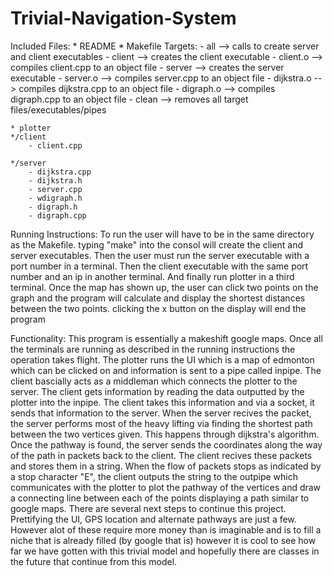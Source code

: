 # Trivial-Navigation-System

Included Files:
	* README
	* Makefile
		Targets:
			- all  --> calls to create server and client executables
			- client  --> creates the client executable
			- client.o --> compiles client.cpp to an object file
			- server  --> creates the server executable
			- server.o  --> compiles server.cpp to an object file
			- dijkstra.o  --> compiles dijkstra.cpp to an object file
			- digraph.o  --> compiles digraph.cpp to an object file
			- clean  --> removes all target files/executables/pipes

	* plotter
	*/client
		- client.cpp

	*/server
		- dijkstra.cpp
		- dijkstra.h
		- server.cpp
		- wdigraph.h
		- digraph.h
		- digraph.cpp

Running Instructions:
	To run the user will have to be in the same directory as the Makefile.
	typing "make" into the consol will create the client and server
	executables. Then the user must run the server executable with a port number
	in a terminal. Then the client executable with the same port number and
	an ip in another terminal. And finally run plotter in a third terminal.
	Once the map has shown up, the user can click two points on the graph and
	the program will calculate and display the shortest distances between the
	two points. clicking the x button on the display will end the program

Functionality:
	This program is essentially a makeshift google maps. Once all the terminals are
	running as described in the running instructions the operation takes flight.
	The plotter runs the UI which is a map of edmonton which can be clicked on and
	information is sent to a pipe called inpipe. The client bascially acts as a
	middleman which connects the plotter to the server. The client gets information
	by reading the data outputted by the plotter into the inpipe. The client takes this
	information and via a socket, it sends that information to the server. When the
	server recives the packet, the server performs most of the heavy lifting via 
	finding the shortest path between the two vertices given. This happens through
	dijkstra's algorithm. Once the pathway is found, the server sends the coordinates
	along the way of the path in packets back to the client. The client recives these
	packets and stores them in a string. When the flow of packets stops as indicated
	by a stop character "E", the client outputs the string to the outpipe which
	communicates with the plotter to plot the pathway of the vertices and draw a
	connecting line between each of the points displaying a path similar to google
	maps. There are several next steps to continue this project. Prettifying the UI,
	GPS location and alternate pathways are just a few. However alot of these require
	more money than is imaginable and is to fill a niche that is already filled
	(by google that is) however it is cool to see how far we have gotten with this
	trivial model and hopefully there are classes in the future that continue from
	this model.
